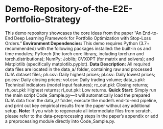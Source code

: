 # Demo-Repository-of-the-E2E-Portfolio-Strategy
  This demo repository showcases the core ideas from the paper “An End-to-End Deep Learning Framework for Portfolio Optimization with Stop-Loss Orders.”
**Environment Dependencies:**
  This demo requires Python (3.7+ recommended) with the following packages installed: the built-in os and time modules; PyTorch (the torch core library, including torch.nn and torch.distributions); NumPy; Joblib; CVXOPT (for matrix and solvers); and Matplotlib (specifically matplotlib.pyplot).
**Data Description:** 
  All required data files are located in the data_a/ folder, containing raw and processed DJIA dataset files; 
  ph.csv: Daily highest prices; 
  pl.csv: Daily lowest prices; 
  pc.csv: Daily closing prices; 
  vol.csv: Daily trading volume; 
  data_s.pkl: Technical indicators (model input features); 
  rc_out.pkl: Closing returns; 
  rh_out.pkl: Highest returns; 
  rl_out.pkl: Low returns.
**Quick Start:**
  Simply run the main script Code_Sample.py—it will automatically load the prepared DJIA data from the data_a/ folder, execute the model’s end-to-end pipeline, and print out key empirical results from the paper without any additional setup.
**Note:** 
  If you wish to regenerate all intermediate files from scratch, please refer to the data-preprocessing steps in the paper’s appendix or add a preprocessing module directly into Code_Sample.py.
